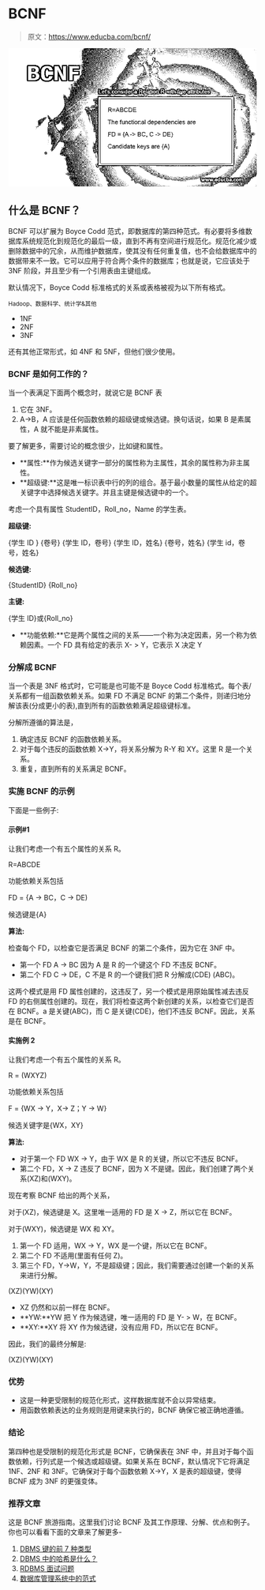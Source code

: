 # BCNF

> 原文：<https://www.educba.com/bcnf/>

![BCNF](img/636fad6639cc098405d016a3454c0bc0.png)



## 什么是 BCNF？

BCNF 可以扩展为 Boyce Codd 范式，即数据库的第四种范式。有必要将多维数据库系统规范化到规范化的最后一级，直到不再有空间进行规范化。规范化减少或删除数据中的冗余，从而维护数据库，使其没有任何重复值，也不会给数据库中的数据带来不一致。它可以应用于符合两个条件的数据库；也就是说，它应该处于 3NF 阶段，并且至少有一个引用表由主键组成。

默认情况下，Boyce Codd 标准格式的关系或表格被视为以下所有格式。

<small>Hadoop、数据科学、统计学&其他</small>

*   1NF
*   2NF
*   3NF

还有其他正常形式，如 4NF 和 5NF，但他们很少使用。

### BCNF 是如何工作的？

当一个表满足下面两个概念时，就说它是 BCNF 表

1.  它在 3NF。
2.  A->B，A 应该是任何函数依赖的超级键或候选键。换句话说，如果 B 是素属性，A 就不能是非素属性。

要了解更多，需要讨论的概念很少，比如键和属性。

*   **属性:**作为候选关键字一部分的属性称为主属性，其余的属性称为非主属性。
*   **超级键:**这是唯一标识表中行的列的组合。基于最小数量的属性从给定的超关键字中选择候选关键字。并且主键是候选键中的一个。

考虑一个具有属性 StudentID，Roll_no，Name 的学生表。

**超级键:**

{学生 ID }
{卷号}
{学生 ID，卷号}
{学生 ID，姓名}
{卷号，姓名}
{学生 id，卷号，姓名}

**候选键:**

{StudentID}
{Roll_no}

**主键:**

{学生 ID}或{Roll_no}

*   **功能依赖:**它是两个属性之间的关系——一个称为决定因素，另一个称为依赖因素。一个 FD 具有给定的表示 X- > Y，它表示 X 决定 Y

### 分解成 BCNF

当一个表是 3NF 格式时，它可能是也可能不是 Boyce Codd 标准格式。每个表/关系都有一组函数依赖关系。如果 FD 不满足 BCNF 的第二个条件，则递归地分解该表(分成更小的表),直到所有的函数依赖满足超级键标准。

分解所遵循的算法是，

1.  确定违反 BCNF 的函数依赖关系。
2.  对于每个违反的函数依赖 X->Y，将关系分解为 R-Y 和 XY。这里 R 是一个关系。
3.  重复，直到所有的关系满足 BCNF。

### 实施 BCNF 的示例

下面是一些例子:

#### 示例#1

让我们考虑一个有五个属性的关系 R。

R=ABCDE

功能依赖关系包括

FD = {A -> BC，C -> DE)

候选键是{A}

**算法:**

检查每个 FD，以检查它是否满足 BCNF 的第二个条件，因为它在 3NF 中。

*   第一个 FD A -> BC 因为 A 是 R 的一个键这个 FD 不违反 BCNF。
*   第二个 FD C -> DE，C 不是 R 的一个键我们把 R 分解成(CDE) (ABC)。

这两个模式是用 FD 属性创建的，这违反了，另一个模式是用原始属性减去违反 FD 的右侧属性创建的。现在，我们将检查这两个新创建的关系，以检查它们是否在 BCNF。a 是关键(ABC)，而 C 是关键(CDE)，他们不违反 BCNF。因此，关系是在 BCNF。

#### 实施例 2

让我们考虑一个有五个属性的关系 R。

R = (WXYZ)

功能依赖关系包括

F = {WX -> Y，X-> Z；Y -> W}

候选关键字是{WX，XY}

**算法:**

*   对于第一个 FD WX -> Y，由于 WX 是 R 的关键，所以它不违反 BCNF。
*   第二个 FD，X -> Z 违反了 BCNF，因为 X 不是键。因此，我们创建了两个关系(XZ)和(WXY)。

现在考察 BCNF 给出的两个关系，

对于(XZ)，候选键是 X。这里唯一适用的 FD 是 X -> Z，所以它在 BCNF。

对于(WXY)，候选键是 WX 和 XY。

1.  第一个 FD 适用，WX -> Y，WX 是一个键，所以它在 BCNF。
2.  第二个 FD 不适用(里面有任何 Z)。
3.  第三个 FD，Y->W，Y，不是超级键；因此，我们需要通过创建一个新的关系来进行分解。

(XZ)(YW)(XY)

*   XZ 仍然和以前一样在 BCNF。
*   **YW:**YW 把 Y 作为候选键，唯一适用的 FD 是 Y- > W，在 BCNF。
*   **XY:**XY 将 XY 作为候选键，没有应用 FD，所以它在 BCNF。

因此，我们的最终分解是:

(XZ)(YW)(XY)

### 优势

*   这是一种更受限制的规范化形式，这样数据库就不会以异常结束。
*   用函数依赖表达的业务规则是用键来执行的，BCNF 确保它被正确地遵循。

### 结论

第四种也是受限制的规范化形式是 BCNF，它确保表在 3NF 中，并且对于每个函数依赖，行列式是一个候选或超级键。如果关系在 BCNF，默认情况下它将满足 1NF、2NF 和 3NF。它确保对于每个函数依赖 X->Y，X 是表的超级键，使得 BCNF 成为 3NF 的更强变体。

### 推荐文章

这是 BCNF 旅游指南。这里我们讨论 BCNF 及其工作原理、分解、优点和例子。你也可以看看下面的文章来了解更多-

1.  [DBMS 键的前 7 种类型](https://www.educba.com/dbms-keys/)
2.  [DBMS 中的哈希是什么？](https://www.educba.com/hashing-in-dbms/)
3.  [RDBMS 面试问题](https://www.educba.com/rdbms-interview-questions/)
4.  [数据库管理系统中的范式](https://www.educba.com/normal-forms-in-dbms/)





